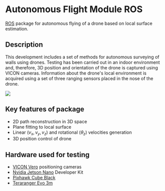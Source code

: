 # Autonomous Flight Module ROS
[ROS](http://www.ros.org/) package for autonomous flying of a drone based on local surface estimation.

## Description
This development includes a set of methods for autonomous surveying of walls using drones. Testing has been carried out in an indoor environment and, therefore, 3D position and orientation of the drone is captured using VICON cameras. Information about the drone's local environment is acquired using a set of three ranging sensors placed in the nose of the drone.

![](img/SUI_Endurance_Complete.png])

## Key features of package
- 2D path reconstruction in 3D space
- Plane fitting to local surface
- Linear $(v_x,v_y,v_z)$ and rotational $(\theta_z)$ velocities generation
- 3D position control of drone

## Hardware used for testing
- [VICON Vero](https://www.vicon.com/hardware/cameras/vero/) positioning cameras
- [Nvidia Jetson Nano](https://developer.nvidia.com/embedded/learn/get-started-jetson-nano-devkit) Developer Kit
- [Pixhawk Cube Black](https://ardupilot.org/copter/docs/common-thecube-overview.html)
- [Teraranger Evo 3m](https://www.terabee.com/shop/lidar-tof-range-finders/teraranger-evo-3m/)

